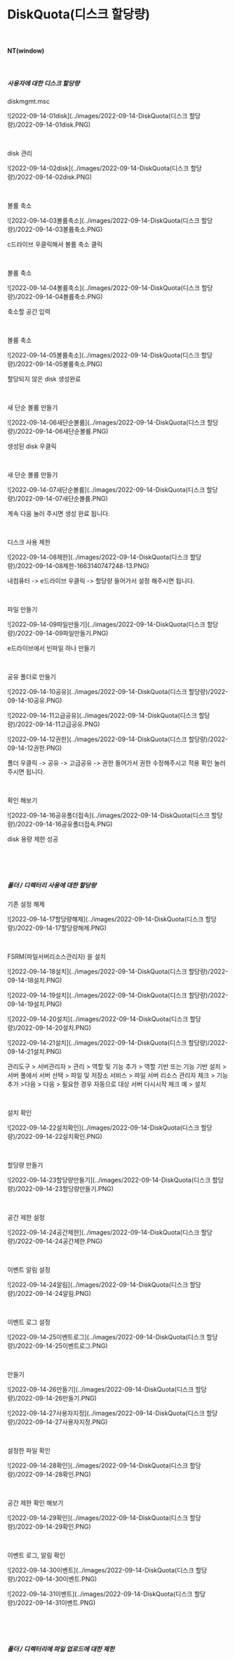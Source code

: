 # DiskQuota(디스크 할당량)

<br>

#### NT(window)

<br>

##### 사용자에 대한 디스크 할당량

diskmgmt.msc

![2022-09-14-01disk](../images/2022-09-14-DiskQuota(디스크 할당량)/2022-09-14-01disk.PNG)

<br>

disk 관리

![2022-09-14-02disk](../images/2022-09-14-DiskQuota(디스크 할당량)/2022-09-14-02disk.PNG)

<br>

볼륨 축소

![2022-09-14-03볼륨축소](../images/2022-09-14-DiskQuota(디스크 할당량)/2022-09-14-03볼륨축소.PNG)

c드라이브 우클릭해서 볼륨 축소 클릭

<br>

볼륨 축소

![2022-09-14-04볼륨축소](../images/2022-09-14-DiskQuota(디스크 할당량)/2022-09-14-04볼륨축소.PNG)

축소할 공간 입력

<br>

볼륨 축소

![2022-09-14-05볼륨축소](../images/2022-09-14-DiskQuota(디스크 할당량)/2022-09-14-05볼륨축소.PNG)

할당되지 않은 disk 생성완료

<br>

새 단순 볼륨 만들기

![2022-09-14-06새단순볼륨](../images/2022-09-14-DiskQuota(디스크 할당량)/2022-09-14-06새단순볼륨.PNG)

생성된 disk 우클릭

<br>

새 단순 볼륨 만들기

![2022-09-14-07새단순볼륨](../images/2022-09-14-DiskQuota(디스크 할당량)/2022-09-14-07새단순볼륨.PNG)

계속 다음 눌러 주시면 생성 완료 됩니다.

<br>

디스크 사용 제한

![2022-09-14-08제한](../images/2022-09-14-DiskQuota(디스크 할당량)/2022-09-14-08제한-1663140747248-13.PNG)

내컴퓨터 -> e드라이브 우클릭 -> 할당량 들어가서 설정 해주시면 됩니다.

<br>

파일 만들기

![2022-09-14-09파일만들기](../images/2022-09-14-DiskQuota(디스크 할당량)/2022-09-14-09파일만들기.PNG)

e드라이브에서 빈파일 하나 만들기

<br>

공유 폴더로 만들기

![2022-09-14-10공유](../images/2022-09-14-DiskQuota(디스크 할당량)/2022-09-14-10공유.PNG)

![2022-09-14-11고급공유](../images/2022-09-14-DiskQuota(디스크 할당량)/2022-09-14-11고급공유.PNG)

![2022-09-14-12권한](../images/2022-09-14-DiskQuota(디스크 할당량)/2022-09-14-12권한.PNG)

폴더 우클릭 -> 공유 -> 고급공유 -> 권한 들어가서 권한 수정해주시고 적용 확인 눌러주시면 됩니다.

<br>

확인 해보기

![2022-09-14-16공유폴더접속](../images/2022-09-14-DiskQuota(디스크 할당량)/2022-09-14-16공유폴더접속.PNG)

disk 용량 제한 성공

<br>

<br>

<br>

##### 폴더 / 디렉터리 사용에 대한 할당량

기존 설정 해제

![2022-09-14-17할당량해제](../images/2022-09-14-DiskQuota(디스크 할당량)/2022-09-14-17할당량해제.PNG)

<br>

FSRM(파일서버리소스관리자) 을 설치

![2022-09-14-18설치](../images/2022-09-14-DiskQuota(디스크 할당량)/2022-09-14-18설치.PNG)

![2022-09-14-19설치](../images/2022-09-14-DiskQuota(디스크 할당량)/2022-09-14-19설치.PNG)

![2022-09-14-20설치](../images/2022-09-14-DiskQuota(디스크 할당량)/2022-09-14-20설치.PNG)

![2022-09-14-21설치](../images/2022-09-14-DiskQuota(디스크 할당량)/2022-09-14-21설치.PNG)

관리도구 > 서버관리자 > 관리 > 역할 및 기능 추가 > 역할 기반 또는 기능 기반 설치 > 서버 풀에서 서버 선택 > 파일 및 저장소 서비스 > 파일 서버 리소스 관리자 체크 > 기능추가 >다음 > 다음 > 필요한 경우 자동으로 대상 서버 다시시작 체크 예 > 설치

<br>

설치 확인

![2022-09-14-22설치확인](../images/2022-09-14-DiskQuota(디스크 할당량)/2022-09-14-22설치확인.PNG)

<br>

할당량 만들기

![2022-09-14-23할당량만들기](../images/2022-09-14-DiskQuota(디스크 할당량)/2022-09-14-23할당량만들기.PNG)

<br>

공간 제한 설정

![2022-09-14-24공간제한](../images/2022-09-14-DiskQuota(디스크 할당량)/2022-09-14-24공간제한.PNG)

<br>

이벤트 알림 설정

![2022-09-14-24알림](../images/2022-09-14-DiskQuota(디스크 할당량)/2022-09-14-24알림.PNG)

<br>

이벤트 로그 설정

![2022-09-14-25이벤트로그](../images/2022-09-14-DiskQuota(디스크 할당량)/2022-09-14-25이벤트로그.PNG)

<br>

만들기

![2022-09-14-26만들기](../images/2022-09-14-DiskQuota(디스크 할당량)/2022-09-14-26만들기.PNG)

![2022-09-14-27사용자지정](../images/2022-09-14-DiskQuota(디스크 할당량)/2022-09-14-27사용자지정.PNG)

<br>

설정한 파일 확인

![2022-09-14-28확인](../images/2022-09-14-DiskQuota(디스크 할당량)/2022-09-14-28확인.PNG)

<br>

공간 제한 확인 해보기

![2022-09-14-29확인](../images/2022-09-14-DiskQuota(디스크 할당량)/2022-09-14-29확인.PNG)

<br>

이벤트 로그, 알림 확인

![2022-09-14-30이벤트](../images/2022-09-14-DiskQuota(디스크 할당량)/2022-09-14-30이벤트.PNG)

![2022-09-14-31이벤트](../images/2022-09-14-DiskQuota(디스크 할당량)/2022-09-14-31이벤트.PNG)

<br>

<br>

<br>

##### 폴더 / 디렉터리에 파일 업로드에 대한 제한

